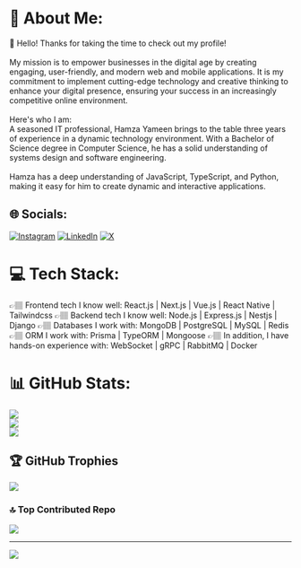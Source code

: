 # 💫 About Me:
👋 Hello! Thanks for taking the time to check out my profile!<br><br>My mission is to empower businesses in the digital age by creating engaging, user-friendly, and modern web and mobile applications. It is my commitment to implement cutting-edge technology and creative thinking to enhance your digital presence, ensuring your success in an increasingly competitive online environment.<br><br>Here's who I am:<br>A seasoned IT professional, Hamza Yameen brings to the table three years of experience in a dynamic technology environment. With a Bachelor of Science degree in Computer Science, he has a solid understanding of systems design and software engineering. <br><br>Hamza has a deep understanding of JavaScript, TypeScript, and Python, making it easy for him to create dynamic and interactive applications.


## 🌐 Socials:
[![Instagram](https://img.shields.io/badge/Instagram-%23E4405F.svg?logo=Instagram&logoColor=white)](https://www.instagram.com/hamza__yameen/) [![LinkedIn](https://img.shields.io/badge/LinkedIn-%230077B5.svg?logo=linkedin&logoColor=white)](https://www.linkedin.com/in/hamza-yameen/) [![X](https://img.shields.io/badge/X-black.svg?logo=X&logoColor=white)](https://twitter.com/hamza__yameen) 

# 💻 Tech Stack:
👉🏽 Frontend tech I know well: React.js | Next.js | Vue.js | React Native | Tailwindcss 
👉🏽 Backend tech I know well: Node.js | Express.js | Nestjs | Django
👉🏽 Databases I work with: MongoDB | PostgreSQL | MySQL | Redis
👉🏽 ORM I work with: Prisma | TypeORM | Mongoose
👉🏽 In addition, I have hands-on experience with: WebSocket | gRPC | RabbitMQ | Docker

# 📊 GitHub Stats:
![](https://github-readme-stats.vercel.app/api?username=hamza-yameen&theme=city_light&hide_border=true&include_all_commits=false&count_private=false)<br/>
![](https://github-readme-streak-stats.herokuapp.com/?user=hamza-yameen&theme=city_light&hide_border=true)<br/>
![](https://github-readme-stats.vercel.app/api/top-langs/?username=hamza-yameen&theme=city_light&hide_border=true&include_all_commits=false&count_private=false&layout=compact)

## 🏆 GitHub Trophies
![](https://github-profile-trophy.vercel.app/?username=hamza-yameen&theme=darkhub&no-frame=false&no-bg=true&margin-w=4)

### 🔝 Top Contributed Repo
![](https://github-contributor-stats.vercel.app/api?username=hamza-yameen&limit=5&theme=dark_dimmed&combine_all_yearly_contributions=true)

---
[![](https://visitcount.itsvg.in/api?id=hamza-yameen&icon=0&color=0)](https://visitcount.itsvg.in)

<!-- Proudly created with GPRM ( https://gprm.itsvg.in ) -->
